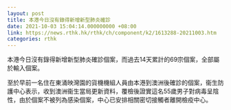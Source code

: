 ```yaml
---
layout: post
title: 本港今日沒有錄得新增新型肺炎確診
date: 2021-10-03 15:04:14.000000000 +08:00
link: https://news.rthk.hk/rthk/ch/component/k2/1613288-20211003.htm
categories: rthk
---
```


本港今日沒有錄得新增新型肺炎確診個案，而過去14天累計的69宗個案，全部屬於輸入個案。

至於早前一名住在東涌映灣園的貨機機組人員由本港到澳洲後確診的個案，衞生防護中心表示，收到澳洲衞生當局更新資料，覆檢後證實這名55歲男子對病毒呈陰性，由於個案不被列為感染個案，中心已安排相關密切接觸者離開檢疫中心。
